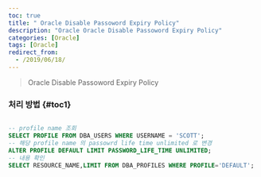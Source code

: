 ```yaml
---
toc: true
title: " Oracle Disable Passoword Expiry Policy"
description: "Oracle Oracle Disable Passoword Expiry Policy"
categories: [Oracle]
tags: [Oracle]
redirect_from:
  - /2019/06/18/
---
```


> Oracle Disable Passoword Expiry Policy

### 처리 방법 {#toc1}

```sql

-- profile name 조회
SELECT PROFILE FROM DBA_USERS WHERE USERNAME = 'SCOTT';
-- 해당 profile name 의 passowrd life time unlimited 로 변경
ALTER PROFILE DEFAULT LIMIT PASSWORD_LIFE_TIME UNLIMITED;
-- 내용 확인
SELECT RESOURCE_NAME,LIMIT FROM DBA_PROFILES WHERE PROFILE='DEFAULT';

```

[^1]: This is a footnote.

[kramdown]: https://kramdown.gettalong.org/
[My Blog]: https://marindie.github.io